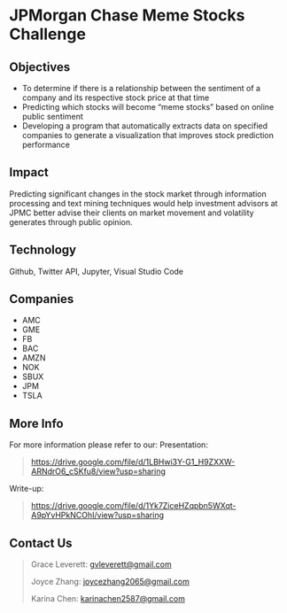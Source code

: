 # JPMorgan Chase Meme Stocks Challenge

## Objectives
- To determine if there is a relationship between the sentiment of a company and its respective stock price at that time
- Predicting which stocks will become “meme stocks” based on online public sentiment
- Developing a program that automatically extracts data on specified companies to generate a visualization that improves stock prediction performance

## Impact
Predicting significant changes in the stock market through information processing and text mining techniques would help investment advisors at JPMC better advise their clients on market movement and volatility generates through public opinion.

## Technology
Github, Twitter API, Jupyter, Visual Studio Code

## Companies
- AMC
- GME
- FB
- BAC
- AMZN
- NOK
- SBUX
- JPM
- TSLA

## More Info
For more information please refer to our:
Presentation: 
> https://drive.google.com/file/d/1LBHwi3Y-G1_H9ZXXW-ARNdrO6_cSKfu8/view?usp=sharing
> 
Write-up:
> https://drive.google.com/file/d/1Yk7ZiceHZqpbn5WXqt-A9pYvHPkNCOhI/view?usp=sharing

## Contact Us
> Grace Leverett: gvleverett@gmail.com
> 
> Joyce Zhang: joycezhang2065@gmail.com
> 
> Karina Chen: karinachen2587@gmail.com
